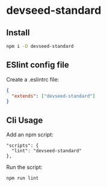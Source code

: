 # devseed-standard

## Install

```sh
npm i -D devseed-standard
```

## ESlint config file

Create a .eslintrc file:

```json
{
  "extends": ["devseed-standard"]
}
```

## Cli Usage

Add an npm script:

```
"scripts": {
  "lint": "devseed-standard"
},
```

Run the script:

```
npm run lint
```
